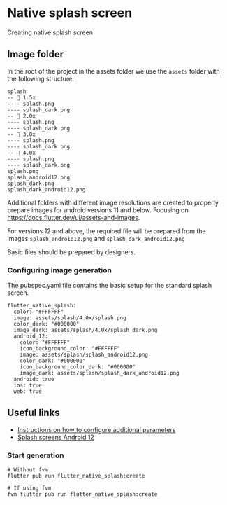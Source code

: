 # Native splash screen

Creating native splash screen

## Image folder

In the root of the project in the assets folder we use the `assets` folder with the following structure:

``` text
splash
-- 📁 1.5x
---- splash.png
---- splash_dark.png
-- 📁 2.0x
---- splash.png
---- splash_dark.png
-- 📁 3.0x
---- splash.png
---- splash_dark.png
-- 📁 4.0x
---- splash.png
---- splash_dark.png
splash.png
splash_android12.png
splash_dark.png
splash_dark_android12.png
```

Additional folders with different image resolutions are created to properly prepare images for 
android versions 11 and below.
Focusing on https://docs.flutter.dev/ui/assets-and-images.

For versions 12 and above, the required file will be prepared from the images `splash_android12.png` 
and `splash_dark_android12.png` 

Basic files should be prepared by designers.

### Configuring image generation

The pubspec.yaml file contains the basic setup for the standard splash screen.

```text
flutter_native_splash:
  color: "#FFFFFF"
  image: assets/splash/4.0x/splash.png
  color_dark: "#000000"
  image_dark: assets/splash/4.0x/splash_dark.png
  android_12:
    color: "#FFFFFF"
    icon_background_color: "#FFFFFF"
    image: assets/splash/splash_android12.png
    color_dark: "#000000"
    icon_background_color_dark: "#000000"
    image_dark: assets/splash/splash_dark_android12.png
  android: true
  ios: true
  web: true
```

## Useful links

- [Instructions on how to configure additional parameters](https://pub.dev/packages/flutter_native_splash)
- [Splash screens Android 12](https://developer.android.com/develop/ui/views/launch/splash-screen)

### Start generation

```shell
# Without fvm
flutter pub run flutter_native_splash:create

# If using fvm
fvm flutter pub run flutter_native_splash:create
```